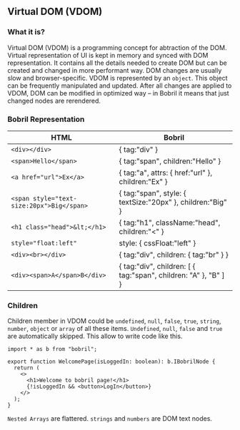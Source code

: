 ## Virtual DOM (VDOM)

### What it is?

Virtual DOM (VDOM) is a programming concept for abtraction of the DOM. Virtual representation of UI is kept in memory and synced with DOM representation. It contains all the details needed to create DOM but can be created and changed in more performant way. DOM changes are usually slow and browser-specific.
VDOM is represented by an `object`. This object can be frequently manipulated and updated. After all changes are applied to VDOM, DOM can be modified in optimized way – in Bobril it means that just changed nodes are rerendered.

### Bobril Representation

| HTML                                      | Bobril                                                          |
| ----------------------------------------- | --------------------------------------------------------------- |
| `<div></div>`                             | { tag:"div" }                                                   |
| `<span>Hello</span>`                      | { tag:"span", children:"Hello" }                                |
| `<a href="url">Ex</a>`                    | { tag:"a", attrs: { href:"url" }, children:"Ex" }               |
| `<span style="text-size:20px">Big</span>` | { tag:"span", style: { textSize:"20px" }, children:"Big" }      |
| `<h1 class="head">&lt;</h1>`              | { tag:"h1", className:"head", children:"<" }                    |
| `style="float:left"`                      | style: { cssFloat:"left" }                                      |
| `<div><br></div>`                         | { tag:"div", children: { tag:"br" } }                           |
| `<div><span>A</span>B</div>`              | { tag:"div", children: [ { tag:"span", children: "A" }, "B" ] } |

### Children

Children member in VDOM could be `undefined`, `null`, `false`, `true`, `string`, `number`, `object` or `array` of all these items.
`Undefined`, `null`, `false` and `true` are automatically skipped. This allow to write code like this.

<!-- # from-file: ../../examples/vdom/index.tsx -->

```tsx
import * as b from "bobril";

export function WelcomePage(isLoggedIn: boolean): b.IBobrilNode {
  return (
    <>
      <h1>Welcome to bobril page!</h1>
      {!isLoggedIn && <button>LogIn</button>}
    </>
  );
}

```

`Nested Arrays` are flattered. `strings` and `numbers` are DOM text nodes.
